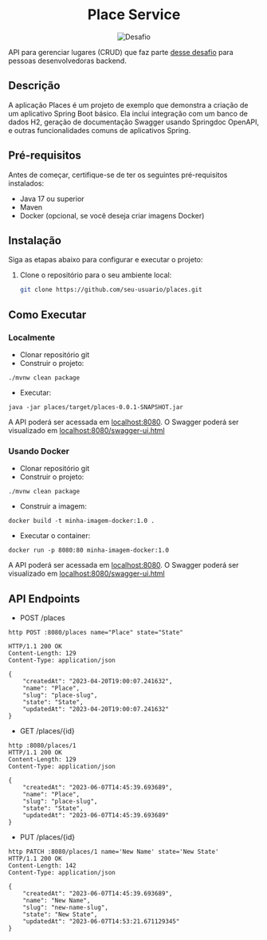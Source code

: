 <h1 align="center">
  Place Service
</h1>

<p align="center">
 <img src="https://img.shields.io/static/v1?label=Tipo&message=Desafio&color=8257E5&labelColor=000000" alt="Desafio" />
</p>

API para gerenciar lugares (CRUD) que faz parte [desse desafio](https://github.com/RocketBus/quero-ser-clickbus/tree/master/testes/backend-developer) para pessoas desenvolvedoras backend.

## Descrição

A aplicação Places é um projeto de exemplo que demonstra a criação de um aplicativo Spring Boot básico. Ela inclui integração com um banco de dados H2, geração de documentação Swagger usando Springdoc OpenAPI, e outras funcionalidades comuns de aplicativos Spring.

## Pré-requisitos

Antes de começar, certifique-se de ter os seguintes pré-requisitos instalados:

- Java 17 ou superior
- Maven
- Docker (opcional, se você deseja criar imagens Docker)

## Instalação

Siga as etapas abaixo para configurar e executar o projeto:

1. Clone o repositório para o seu ambiente local:

   ```bash
   git clone https://github.com/seu-usuario/places.git

## Como Executar

### Localmente
- Clonar repositório git
- Construir o projeto:
```
./mvnw clean package
```
- Executar:
```
java -jar places/target/places-0.0.1-SNAPSHOT.jar
```

A API poderá ser acessada em [localhost:8080](http://localhost:8080).
O Swagger poderá ser visualizado em [localhost:8080/swagger-ui.html](http://localhost:8080/swagger-ui.html)

### Usando Docker

- Clonar repositório git
- Construir o projeto:
```
./mvnw clean package
```
- Construir a imagem:
```
docker build -t minha-imagem-docker:1.0 .
```
- Executar o container:
```
docker run -p 8080:80 minha-imagem-docker:1.0
```

A API poderá ser acessada em [localhost:8080](http://localhost:8080).
O Swagger poderá ser visualizado em [localhost:8080/swagger-ui.html](http://localhost:8080/swagger-ui.html)

## API Endpoints

- POST /places
```
http POST :8080/places name="Place" state="State"

HTTP/1.1 200 OK
Content-Length: 129
Content-Type: application/json

{
    "createdAt": "2023-04-20T19:00:07.241632",
    "name": "Place",
    "slug": "place-slug",
    "state": "State",
    "updatedAt": "2023-04-20T19:00:07.241632"
}
```

- GET /places/{id}
```
http :8080/places/1
HTTP/1.1 200 OK
Content-Length: 129
Content-Type: application/json

{
    "createdAt": "2023-06-07T14:45:39.693689",
    "name": "Place",
    "slug": "place-slug",
    "state": "State",
    "updatedAt": "2023-06-07T14:45:39.693689"
} 
```
- PUT /places/{id}
```
http PATCH :8080/places/1 name='New Name' state='New State'
HTTP/1.1 200 OK
Content-Length: 142
Content-Type: application/json

{
    "createdAt": "2023-06-07T14:45:39.693689",
    "name": "New Name",
    "slug": "new-name-slug",
    "state": "New State",
    "updatedAt": "2023-06-07T14:53:21.671129345"
}
```